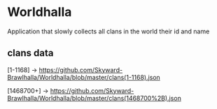 # Worldhalla

Application that slowly collects all clans in the world their id and name

## clans data 
[1-1168] -> https://github.com/Skyward-Brawlhalla/Worldhalla/blob/master/clans(1-1168).json

[1468700+] -> https://github.com/Skyward-Brawlhalla/Worldhalla/blob/master/clans(1468700%2B).json

